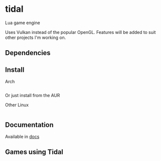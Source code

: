 # tidal
Lua game engine

Uses Vulkan instead of the popular OpenGL. Features will be added to suit other projects I'm working on.

## Dependencies

## Install
Arch
```

```
Or just install from the AUR

Other Linux
```

```
## Documentation
Available in [docs](docs/)
## Games using Tidal

